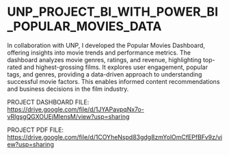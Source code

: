 # UNP_PROJECT_BI_WITH_POWER_BI_POPULAR_MOVIES_DATA

In collaboration with UNP, I developed the Popular Movies Dashboard, offering insights into movie trends and performance metrics. The dashboard analyzes movie genres, ratings, and revenue, highlighting top-rated and highest-grossing films. It explores user engagement, popular tags, and genres, providing a data-driven approach to understanding successful movie factors. This enables informed content recommendations and business decisions in the film industry.

PROJECT DASHBOARD FILE: https://drive.google.com/file/d/1JYAPavpqNx7o-vRlgsgQGXOUEjMlensM/view?usp=sharing

PROJECT PDF FILE: https://drive.google.com/file/d/1COYheNspd83gdg8zmYolOmCfEPfBFv9z/view?usp=sharing
